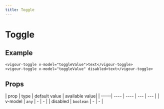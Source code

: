 ```yaml
---
title: Toggle
---
```


# Toggle

## Example

<toggle-example-1></toggle-example-1>

```vue
<vigour-toggle v-model="toggleValue">text</vigour-toggle>
<vigour-toggle v-model="toggleValue" disabled>text</vigour-toggle>
```

## Props

| prop | type | default value | available value|
| -----| ---- | ---- | --- | --- |
| v-model | `any` | - | - |
| disabled | `boolean` | - | - |
